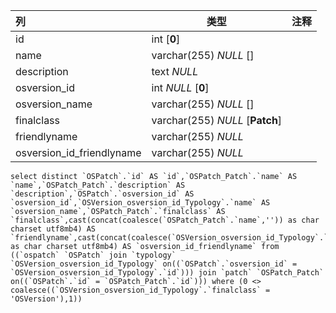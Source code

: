 | 列                        | 类型                            | 注释 |
| :------------------------ | ------------------------------- | ---- |
| id                        | int [**0**]                     |      |
| name                      | varchar(255) *NULL* []          |      |
| description               | text *NULL*                     |      |
| osversion_id              | int *NULL* [**0**]              |      |
| osversion_name            | varchar(255) *NULL* []          |      |
| finalclass                | varchar(255) *NULL* [**Patch**] |      |
| friendlyname              | varchar(255) *NULL*             |      |
| osversion_id_friendlyname | varchar(255) *NULL*             |      |

```
select distinct `OSPatch`.`id` AS `id`,`OSPatch_Patch`.`name` AS `name`,`OSPatch_Patch`.`description` AS `description`,`OSPatch`.`osversion_id` AS `osversion_id`,`OSVersion_osversion_id_Typology`.`name` AS `osversion_name`,`OSPatch_Patch`.`finalclass` AS `finalclass`,cast(concat(coalesce(`OSPatch_Patch`.`name`,'')) as char charset utf8mb4) AS `friendlyname`,cast(concat(coalesce(`OSVersion_osversion_id_Typology`.`name`,'')) as char charset utf8mb4) AS `osversion_id_friendlyname` from ((`ospatch` `OSPatch` join `typology` `OSVersion_osversion_id_Typology` on((`OSPatch`.`osversion_id` = `OSVersion_osversion_id_Typology`.`id`))) join `patch` `OSPatch_Patch` on((`OSPatch`.`id` = `OSPatch_Patch`.`id`))) where (0 <> coalesce((`OSVersion_osversion_id_Typology`.`finalclass` = 'OSVersion'),1))
```

